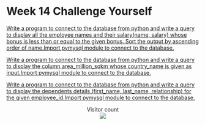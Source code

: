 # Week 14 Challenge Yourself

[Write a program to connect to the database from python and write a query to display all the employee names and their salary(name, salary) whose bonus is less than or equal to the given bonus. Sort the output by ascending order of name.Import pymysql module to connect to the database.]()

[Write a program to connect to the database from python and write a query to display the column area_million_sqkm whose country_name is given as input.Import pymysql module to connect to the database.]()

[Write a program to connect to the database from python and write a query to display the dependents details (first_name, last_name, relationship) for the given employee_id.Import pymysql module to connect to the database.]()


<p align="center"> 
  Visitor count<br>
  <img src="https://profile-counter.glitch.me/atharva-narkhede-pythonw14cy/count.svg" />
</p>
